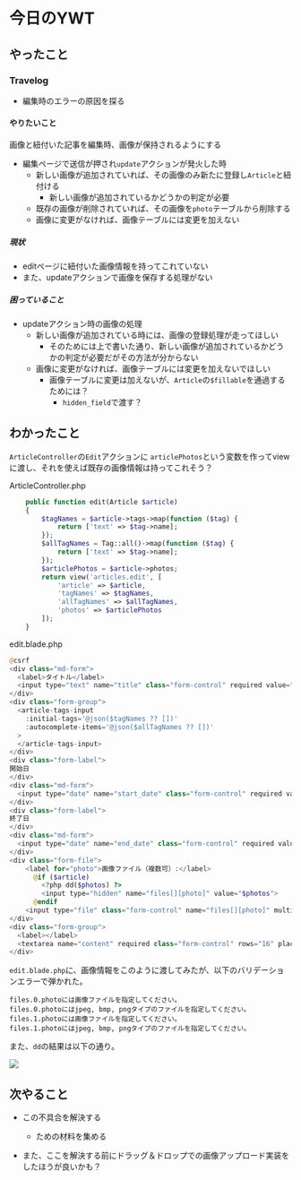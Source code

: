 # 今日のYWT

## やったこと

### Travelog

- 編集時のエラーの原因を探る

#### やりたいこと

画像と紐付いた記事を編集時、画像が保持されるようにする

- 編集ページで送信が押され`update`アクションが発火した時
  - 新しい画像が追加されていれば、その画像のみ新たに登録し`Article`と紐付ける
    - 新しい画像が追加されているかどうかの判定が必要
  - 既存の画像が削除されていれば、その画像を`photo`テーブルから削除する
  - 画像に変更がなければ、画像テーブルには変更を加えない

##### 現状

- editページに紐付いた画像情報を持ってこれていない
- また、updateアクションで画像を保存する処理がない

##### 困っていること

- updateアクション時の画像の処理
  - 新しい画像が追加されている時には、画像の登録処理が走ってほしい
    - そのためには上で書いた通り、新しい画像が追加されているかどうかの判定が必要だがその方法が分からない
  - 画像に変更がなければ、画像テーブルには変更を加えないでほしい
    - 画像テーブルに変更は加えないが、`Article`の`$fillable`を通過するためには？
      - `hidden_field`で渡す？

## わかったこと

`ArticleController`の`Edit`アクションに `articlePhotos`という変数を作ってviewに渡し、それを使えば既存の画像情報は持ってこれそう？

ArticleController.php

```php
    public function edit(Article $article)
    {
        $tagNames = $article->tags->map(function ($tag) {
            return ['text' => $tag->name];
        });
        $allTagNames = Tag::all()->map(function ($tag) {
            return ['text' => $tag->name];
        });
        $articlePhotos = $article->photos;
        return view('articles.edit', [
            'article' => $article,
            'tagNames' => $tagNames,
            'allTagNames' => $allTagNames,
            'photos' => $articlePhotos
        ]);
    }
```

edit.blade.php

```php
@csrf
<div class="md-form">
  <label>タイトル</label>
  <input type="text" name="title" class="form-control" required value="{{ $article->title ?? old('title') }}">
</div>
<div class="form-group">
  <article-tags-input
    :initial-tags='@json($tagNames ?? [])'
    :autocomplete-items='@json($allTagNames ?? [])'
  >
  </article-tags-input>
</div>
<div class="form-label">
開始日
</div>
<div class="md-form">
  <input type="date" name="start_date" class="form-control" required value="{{ $article->start_date ?? old('start_date') }}">
</div>
<div class="form-label">
終了日
</div>
<div class="md-form">
  <input type="date" name="end_date" class="form-control" required value="{{ $article->end_date ?? old('end_date') }}">
</div>
<div class="form-file">
    <label for="photo">画像ファイル（複数可）:</label>
      @if ($article)
        <?php dd($photos) ?>
        <input type="hidden" name="files[][photo]" value="$photos">
      @endif
    <input type="file" class="form-control" name="files[][photo]" multiple>
</div>
<div class="form-group">
  <label></label>
  <textarea name="content" required class="form-control" rows="16" placeholder="本文">{{ $article->content ?? old('content') }}</textarea>
</div>
```

`edit.blade.php`に、画像情報をこのように渡してみたが、以下のバリデーションエラーで弾かれた。

```
files.0.photoには画像ファイルを指定してください。
files.0.photoにはjpeg, bmp, pngタイプのファイルを指定してください。
files.1.photoには画像ファイルを指定してください。
files.1.photoにはjpeg, bmp, pngタイプのファイルを指定してください。
```

また、`dd`の結果は以下の通り。

![](https://imgur.com/WXzMZrf.png)

## 次やること

- この不具合を解決する
  - ための材料を集める
  
- また、ここを解決する前にドラッグ＆ドロップでの画像アップロード実装をしたほうが良いかも？

